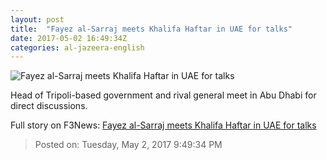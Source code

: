 ```yaml
---
layout: post
title:  "Fayez al-Sarraj meets Khalifa Haftar in UAE for talks"
date: 2017-05-02 16:49:34Z
categories: al-jazeera-english
---
```


![Fayez al-Sarraj meets Khalifa Haftar in UAE for talks](http://www.aljazeera.com/mritems/Images/2017/5/2/8258fc9507a14cd8a3211e5645a4d814_18.jpg)

Head of Tripoli-based government and rival general meet in Abu Dhabi for direct discussions.


Full story on F3News: [Fayez al-Sarraj meets Khalifa Haftar in UAE for talks](http://www.f3nws.com/n/XqKkJB)

> Posted on: Tuesday, May 2, 2017 9:49:34 PM
